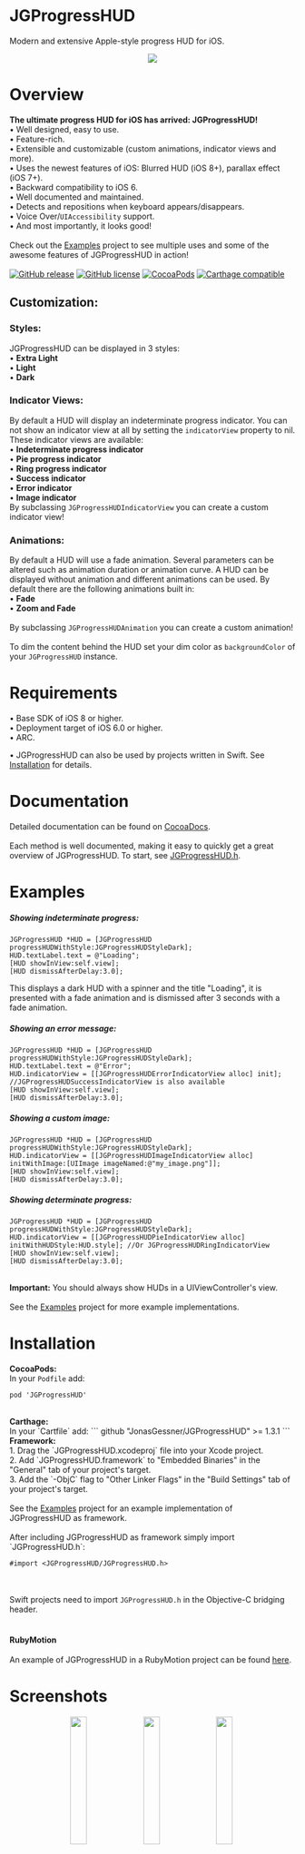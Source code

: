 JGProgressHUD
=============

Modern and extensive Apple-style progress HUD for iOS.<br>
<p align="center">
<img src="Presentation.png"/>
</p>

Overview
=============

<b>The ultimate progress HUD for iOS has arrived: JGProgressHUD!</b><br/>
• Well designed, easy to use.<br/>
• Feature-rich.<br/>
• Extensible and customizable (custom animations, indicator views and more).<br/>
• Uses the newest features of iOS: Blurred HUD (iOS 8+), parallax effect (iOS 7+).<br/>
• Backward compatibility to iOS 6.<br/>
• Well documented and maintained.<br/>
• Detects and repositions when keyboard appears/disappears.<br/>
• Voice Over/`UIAccessibility` support.<br/>
• And most importantly, it looks good!<br/>
<br/>
Check out the <a href="Examples">Examples</a> project to see multiple uses and some of the awesome features of JGProgressHUD in action!
<br/>
<br/>
[![GitHub release](https://img.shields.io/github/release/JonasGessner/JGProgressHUD.svg)](https://github.com/JonasGessner/JGProgressHUD/releases)
[![GitHub license](https://img.shields.io/github/license/JonasGessner/JGProgressHUD.svg)](https://github.com/JonasGessner/JGProgressHUD/blob/master/LICENSE.txt)
[![CocoaPods](https://img.shields.io/cocoapods/v/JGProgressHUD.svg)](https://cocoapods.org/pods/JGProgressHUD)
[![Carthage compatible](https://img.shields.io/badge/Carthage-compatible-4BC51D.svg?style=flat)](https://github.com/Carthage/Carthage)
## Customization:

### Styles:
JGProgressHUD can be displayed in 3 styles:<br>
• <b>Extra Light</b><br/>
• <b>Light</b><br/>
• <b>Dark</b><br/>

### Indicator Views:
By default a HUD will display an indeterminate progress indicator. You can not show an indicator view at all by setting the `indicatorView` property to nil. These indicator views are available:<br>
• <b>Indeterminate progress indicator</b><br/>
• <b>Pie progress indicator</b><br/>
• <b>Ring progress indicator</b><br/>
• <b>Success indicator</b><br/>
• <b>Error indicator</b><br/>
• <b>Image indicator</b><br/>
By subclassing `JGProgressHUDIndicatorView` you can create a custom indicator view!<br>


### Animations:
By default a HUD will use a fade animation. Several parameters can be altered such as animation duration or animation curve. A HUD can be displayed without animation and different animations can be used. By default there are the following animations built in:<br/>
• <b>Fade</b><br/>
• <b>Zoom and Fade</b><br/><br/>
By subclassing `JGProgressHUDAnimation` you can create a custom animation!
<br/><br/>
To dim the content behind the HUD set your dim color as `backgroundColor` of your `JGProgressHUD` instance.

Requirements
=================

• Base SDK of iOS 8 or higher.<br/>
• Deployment target of iOS 6.0 or higher.<br/>
• ARC.

• JGProgressHUD can also be used by projects written in Swift. See <a href="https://github.com/JonasGessner/JGProgressHUD#installation">Installation</a> for details.

Documentation
================
Detailed documentation can be found on <a href="http://cocoadocs.org/docsets/JGProgressHUD">CocoaDocs</a>.<br/><br/>
Each method is well documented, making it easy to quickly get a great overview of JGProgressHUD. To start, see <a href="JGProgressHUD/JGProgressHUD/JGProgressHUD.h">JGProgressHUD.h</a>.

Examples
=================
##### Showing indeterminate progress:
```objc
JGProgressHUD *HUD = [JGProgressHUD progressHUDWithStyle:JGProgressHUDStyleDark];
HUD.textLabel.text = @"Loading";
[HUD showInView:self.view];
[HUD dismissAfterDelay:3.0];
```
This displays a dark HUD with a spinner and the title "Loading", it is presented with a fade animation and is dismissed after 3 seconds with a fade animation.
<br/>
##### Showing an error message:
```objc
JGProgressHUD *HUD = [JGProgressHUD progressHUDWithStyle:JGProgressHUDStyleDark];
HUD.textLabel.text = @"Error";
HUD.indicatorView = [[JGProgressHUDErrorIndicatorView alloc] init]; //JGProgressHUDSuccessIndicatorView is also available
[HUD showInView:self.view];
[HUD dismissAfterDelay:3.0];
```
##### Showing a custom image:
```objc
JGProgressHUD *HUD = [JGProgressHUD progressHUDWithStyle:JGProgressHUDStyleDark];
HUD.indicatorView = [[JGProgressHUDImageIndicatorView alloc] initWithImage:[UIImage imageNamed:@"my_image.png"]];
[HUD showInView:self.view];
[HUD dismissAfterDelay:3.0];
```
##### Showing determinate progress:
```objc
JGProgressHUD *HUD = [JGProgressHUD progressHUDWithStyle:JGProgressHUDStyleDark];
HUD.indicatorView = [[JGProgressHUDPieIndicatorView alloc] initWithHUDStyle:HUD.style]; //Or JGProgressHUDRingIndicatorView
[HUD showInView:self.view];
[HUD dismissAfterDelay:3.0];
```
<br/>
<b>Important:</b> You should always show HUDs in a UIViewController's view.
<br/><br/>
See the <a href="Examples">Examples</a> project for more example implementations.

Installation
================
<b>CocoaPods:</b><br/>
In your `Podfile` add:

```
pod 'JGProgressHUD'
```
<br/>
<b>Carthage:</b><br/>
In your `Cartfile` add:
```
github "JonasGessner/JGProgressHUD" >= 1.3.1
```

<br/>
<b>Framework:</b><br/>
1. Drag the `JGProgressHUD.xcodeproj` file into your Xcode project.<br>
2. Add `JGProgressHUD.framework` to "Embedded Binaries" in the "General" tab of your project's target.<br>
3. Add the `-ObjC` flag to "Other Linker Flags" in the "Build Settings" tab of your project's target.<br><br>
See the <a href="Examples">Examples</a> project for an example implementation of JGProgressHUD as framework.
<br/><br/>
After including JGProgressHUD as framework simply import `JGProgressHUD.h`:

```objc
#import <JGProgressHUD/JGProgressHUD.h>
```
<br/><br/>
Swift projects need to import `JGProgressHUD.h` in the Objective-C bridging header.
<br/><br/>
#### RubyMotion
An example of JGProgressHUD in a RubyMotion project can be found  [here](https://github.com/IconoclastLabs/rm-jgprogresshud-example).

Screenshots
============
<p align="center">
<img src="Examples/Screenshots/1.png" width="24%"/>&nbsp;
<img src="Examples/Screenshots/3.png" width="24%"/>&nbsp;
<img src="Examples/Screenshots/6.png" width="24%"/>&nbsp;
<img src="Examples/Screenshots/5.png" width="24%"/>
</p>

License
==========
MIT License.<br/>
© 2014-2017, Jonas Gessner.

Credits
==========
Created and maintained by Jonas Gessner, © 2014-2017.<br/>
